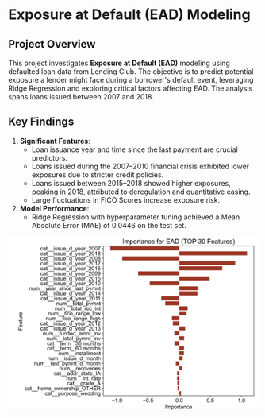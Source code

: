 # Exposure at Default (EAD) Modeling

## Project Overview
This project investigates **Exposure at Default (EAD)** modeling using defaulted loan data from Lending Club. The objective is to predict potential exposure a lender might face during a borrower's default event, leveraging Ridge Regression and exploring critical factors affecting EAD. The analysis spans loans issued between 2007 and 2018.

## Key Findings
1. **Significant Features**:
   - Loan issuance year and time since the last payment are crucial predictors.
   - Loans issued during the 2007–2010 financial crisis exhibited lower exposures due to stricter credit policies.
   - Loans issued between 2015–2018 showed higher exposures, peaking in 2018, attributed to deregulation and quantitative easing.
   - Large fluctuations in FICO Scores increase exposure risk.
2. **Model Performance**:
   - Ridge Regression with hyperparameter tuning achieved a Mean Absolute Error (MAE) of 0.0446 on the test set.

![Feature Importance for EAD](top_30_features.png)
